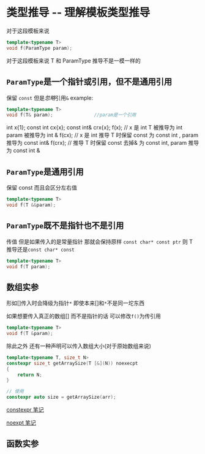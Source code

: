 # 类型推导 -- 理解模板类型推导

对于这段模板来说

```cpp
template<typename T>
void f(ParamType param);
```

对于这段模板来说 T 和 ParamType 推导不是一模一样的

## `ParamType`是一个指针或引用，但不是通用引用

保留 `const` 但是*忽略*引用`&`
example:

```cpp
template<typename T>
void f(T& param);               //param是一个引用
```

int x{1}; const int cx{x}; const int& crx{x};
f(x); // x 是 int T 被推导为 int param 被推导为 int &
f(cx); // x 是 int 推导 T 时保留 const 为 const int , param 推导为 const int&
f(crx); // 推导 T 时保留 const 去掉& 为 const int, param 推导为 const int &

## `ParamType`是通用引用

保留 const 而且会区分左右值

```cpp
template<typename T>
void f(T &&param);
```

## `ParamType`既不是指针也不是引用

传值 但是如果传入的是常量指针 那就会保持原样
`const char* const ptr` 则 T 推导还是`const char* const `

```cpp
template<typename T>
void f(T param);
```

## 数组实参

形如[]传入时会降级为指针`*` 即使本来[]和`*`不是同一坨东西

如果想要传入真正的数组[] 而不是指针的话 可以修改`f()`为传引用

```cpp
template<typename T>
void f(T &param);
```

除此之外 还有一种声明可以传入数组大小(对于原始数组来说)

```cpp
template<typename T, size_t N>
constexpr size_t getArraySize(T [&](N)) noexecpt
{
    return N;
}

// 使用
constexpr auto size = getArraySize(arr);
```

[constexpr 笔记](../../3.MovingToModernCpp/myNote/15_constexpr.md)

[noexpt 笔记]()

## 函数实参
